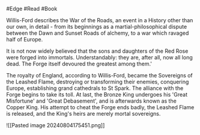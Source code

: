 #Edge #Read #Book 

Willis-Ford describes the War of the Roads, an event in a History other than our own, in detail - from its beginnings as a martial-philosophical dispute between the Dawn and Sunset Roads of alchemy, to a war which ravaged half of Europe.

It is not now widely believed that the sons and daughters of the Red Rose were forged into immortals. Understandably: they are, after all, now all long dead. The Forge itself devoured the greatest among them.'

The royalty of England, according to Willis-Ford, became the Sovereigns of the Leashed Flame, destroying or transforming their enemies, conquering Europe, establishing grand cathedrals to St Spark. The alliance with the Forge begins to take its toll. At last, the Bronze King undergoes his 'Great Misfortune' and 'Great Debasement', and is afterwards known as the Copper King. His attempt to cheat the Forge ends badly, the Leashed Flame is released, and the King's heirs are merely mortal sovereigns.

![[Pasted image 20240804175451.png]]